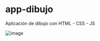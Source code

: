 # app-dibujo
Aplicación de dibujo con HTML - CSS - JS

![image](https://user-images.githubusercontent.com/99273526/223285371-70cf5e8e-0b6a-48a0-85f3-73bc5022236a.png)


